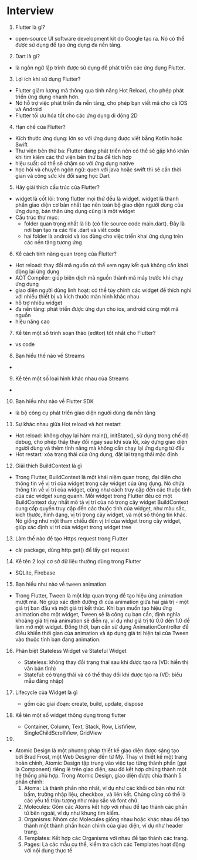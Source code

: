 # Interview

1. Flutter là gì?

- open-source UI software development kit do Google tạo ra. Nó có thể được sử dụng để tạo ứng dụng đa nền tảng.

2. Dart là gì?
  
- là ngôn ngữ lập trình được sử dụng để phát triển các ứng dụng Flutter.

3. Lợi ích khi sử dụng Flutter?

- Flutter giảm lượng mã thông qua tính năng Hot Reload, cho phép phát triển ứng dụng nhanh hơn.
- Nó hỗ trợ việc phát triển đa nền tảng, cho phép bạn viết mã cho cả IOS và Android
- Flutter tối ưu hóa tốt cho các ứng dụng di động 2D

4. Hạn chế của Flutter?

- Kích thước ứng dụng: lớn so với ứng dụng được viết bằng Kotlin hoặc Swift
- Thư viện bên thứ ba: Flutter đang phát triển nên có thể sẽ gặp khó khăn khi tìm kiếm các thứ viện bên thứ ba để tích hợp 
- hiệu suất: có thể sẽ chậm so với ứng dụng native
- học hỏi và chuyển ngôn ngữ: quen với java hoặc swift thì sẽ cần thời gian và công sức khi đổi sang học Dart

5. Hãy giải thích cấu trúc của Flutter?

- widget là cốt lõi: trong flutter mọi thứ đều là widget. widget là thành phần giao diện cơ bản nhất tạo nên toàn bộ giao diện người dùng của ứng dụng, bản thân ứng dụng cũng là một widget
- Cấu trúc thư mục: 
  - folder quan trọng nhất là lib (có file source code main.dart). Đây là nơi bạn tạo ra các file .dart và viết code
  - hai folder là android và ios dùng cho việc triển khai ứng dụng trên các nền tảng tương ứng

6. Kể cách tính năng quan trọng của Flutter?

- Hot reload: thay đổi mã nguồn có thể xem ngay kết quả không cần khởi động lại ứng dụng
- AOT Compiler: giúp biên dịch mã nguồn thành mã máy trước khi chạy ứng dụng
- giao diện người dùng linh hoạt: có thể tùy chỉnh các widget để thích nghi với nhiều thiết bị và kích thước màn hình khác nhau
- hỗ trợ nhiều widget
- đa nền tảng: phát triển được ứng dụn cho ios, android cùng một mã nguồn
- hiệu năng cao

7. Kể tên một số trình soạn thảo (editor) tốt nhất cho Flutter?

- vs code

8. Bạn hiểu thế nào về Streams

- 

9.  Kể tên một số loại hình khác nhau của Streams

-

10.   Bạn hiểu như nào về Flutter SDK

- là bộ công cụ phát triển giao diện người dùng đa nền tảng

11.  Sự khác nhau giữa Hot reload và hot restart

- Hot reload: không chạy lại hàm main(), initState(), sử dụng trong chế độ debug, cho phép thấy thay đổi ngay sau khi sửa lỗi, xây dựng giao diện người dùng và thêm tính năng mà không cần chạy lại ứng dụng từ đầu
- Hot restart: xóa trạng thái của ứng dụng, đặt lại trạng thái mặc định

12. Giải thích BuildContext là gì

- Trong Flutter, BuildContext là một khái niệm quan trọng, đại diện cho thông tin về vị trí của widget trong cây widget của ứng dụng. Nó chứa thông tin về vị trí của widget, cũng như cách truy cập đến các thuộc tính của các widget xung quanh. Mỗi widget trong Flutter đều có một BuildContext duy nhất mô tả vị trí của nó trong cây widget BuildContext cung cấp quyền truy cập đến các thuộc tính của widget, như màu sắc, kích thước, hình dạng, vị trí trong cây widget, và một số thông tin khác. Nó giống như một tham chiếu đến vị trí của widget trong cây widget, giúp xác định vị trí của widget trong widget tree

13. Làm thế nào để tạo Https request trong Flutter

- cài package, dùng http.get() để lấy get request

14. Kể tên 2 loại cơ sở dữ liệu thường dùng trong Flutter

- SQLite, Firebase

15. Bạn hiểu như nào về tween animation

- Trong Flutter, Tween là một lớp quan trọng để tạo hiệu ứng animation mượt mà. Nó giúp xác định đường đi của animation giữa hai giá trị - một giá trị ban đầu và một giá trị kết thúc. Khi bạn muốn tạo hiệu ứng animation cho một widget, Tween sẽ là công cụ bạn cần, định nghĩa khoảng giá trị mà animation sẽ diễn ra, ví dụ như giá trị từ 0.0 đến 1.0 để làm mờ một widget. Đồng thời, bạn cần sử dụng AnimationController để điều khiển thời gian của animation và áp dụng giá trị hiện tại của Tween vào thuộc tính bạn đang animation.

16. Phân biệt Stateless Widget và Stateful Widget
    - Stateless: không thay đổi trạng thái sau khi được tạo ra (VD: hiển thị văn bản tĩnh)
    - Stateful: có trạng thái và có thể thay đổi khi được tạo ra (VD: biểu mẫu đăng nhập)
17. Lifecycle của Widget là gì
    - gồm các giai đoạn: create, build, update, dispose
18. Kể tên một số widget thông dụng trong flutter
    - Container, Column, Text, Stack, Row, ListView, SingleChildScrollView, GridView

19.
- Atomic Design là một phương pháp thiết kế giao diện được sáng tạo bởi Brad Frost, một Web Designer đến từ Mỹ. Thay vì thiết kế một trang hoàn chỉnh, Atomic Design tập trung vào việc tạo từng thành phần (gọi là Component) riêng lẻ trên giao diện, sau đó kết hợp chúng thành một hệ thống phù hợp.
Trong Atomic Design, giao diện được chia thành 5 phần chính:
    1. Atoms: Là thành phần nhỏ nhất, ví dụ như các khối cơ bản như nút bấm, trường nhập liệu, checkbox, và liên kết. Chúng cũng có thể là các yếu tố trừu tượng như màu sắc và font chữ.
    2. Molecules: Gồm các Atoms kết hợp với nhau để tạo thành các phần tử bên ngoài, ví dụ như khung tìm kiếm.
    3. Organisms: Nhóm các Molecules giống nhau hoặc khác nhau để tạo thành một thành phần hoàn chỉnh của giao diện, ví dụ như header trang.
    4. Templates: Kết hợp các Organisms với nhau để tạo thành các trang.
    5. Pages: Là các mẫu cụ thể, kiểm tra cách các Templates hoạt động với nội dung thực tế
